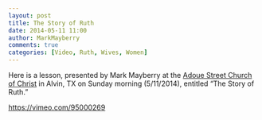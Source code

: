```yaml
---
layout: post
title: The Story of Ruth
date: 2014-05-11 11:00
author: MarkMayberry
comments: true
categories: [Video, Ruth, Wives, Women]
---
```

Here is a lesson, presented by Mark Mayberry at the <a href="http://www.ascoc.org/">Adoue Street Church of Christ</a> in Alvin, TX on Sunday morning (5/11/2014), entitled “The Story of Ruth.”

https://vimeo.com/95000269
